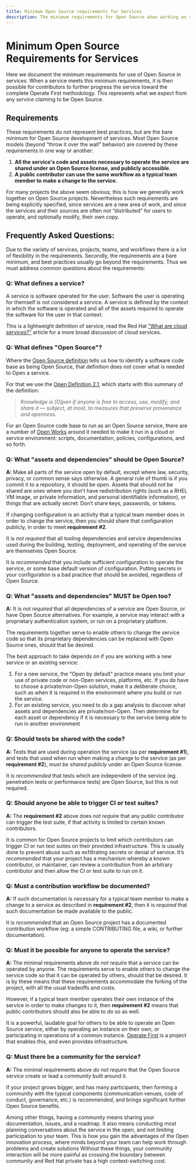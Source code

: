 ```yaml
---
title: Minimum Open Source requirements for Services
description: The minimum requirements for Open Source when working on services, which then allow further progression.
---
```


# Minimum Open Source Requirements for Services

Here we document the minimum requirements for use of Open Source in services.
When a service meets this minimum requirements, it is then possible for contributors to further progress the service toward the complete Operate First methodology.
This represents what we expect from any _service_ claiming to be Open Source.

## Requirements

These requirements do not represent best practices, but are the bare minimum for Open Source development of services.
Most Open Source models (beyond “throw it over the wall” behavior) are covered by these requirements in one way or another:

 1. **All the service's code and assets necessary to operate the service are shared under an Open Source license, and publicly accessible.**
 2. **A public contributor can use the same workflow as a typical team member to make a change to the service.**

For many projects the above seem obvious; this is how we generally work together on Open Source projects.
Nevertheless such requirements are being explicitly specified, since services are a new area of work, and since the services and their sources are often not “distributed” for users to operate, and optionally modify, their own copy.

## Frequently Asked Questions:

Due to the variety of services, projects, teams, and workflows there is a lot of flexibility in the requirements.
Secondly, the requirements are a bare minimum, and best practices usually go beyond the requirements.
Thus we must address common questions about the requirements:

### Q: What defines a service?

A service is software operated for the user.
Software the user is operating for themself is not considered a service.
A service is defined by the context in which the software is operated and all of the assets required to operate the software for the user in that context.

This is a lightweight definition of service, read the Red Hat ["What are cloud services?"](https://www.redhat.com/en/topics/cloud-computing/what-are-cloud-services) article for a more broad discussion of cloud services.

### Q: What defines "Open Source"?

Where the [Open Source definition](https://opensource.org/osd) tells us how to identify a software code base as being Open Source, that definition does not cover what is needed to Open a service.

For that we use the [Open Definition 2.1](https://opendefinition.org/od/2.1/en/), which starts with this summary of the definition:

> _Knowledge is [O]pen if anyone is free to access, use, modify, and share it — subject, at most, to measures that preserve provenance and openness._

For an Open Source code base to run as an Open Source service, there are a number of [Open Works](https://fossrit.github.io/open-work-definition/) around it needed to make it run in a cloud or service environment: scripts, documentation, policies, configurations, and so forth.

### Q: What "assets and dependencies" should be Open Source?

**A:** Make all parts of the service open by default, except where law, security, privacy, or common sense says otherwise.
A general rule of thumb is if you commit it to a repository, it should be open.
Assets that should not be shared are ones where you don’t have redistribution rights (such as a RHEL VM image, or private information, and personal identifiable information), or things that are actually secret: Don’t share keys, passwords, or tokens.

If changing configuration is an activity that a typical team member does in order to change the service, then you should share that configuration publicly, in order to meet **requirement #2**.

It is _not required_ that all tooling dependencies and service dependencies used during the building, testing, deployment, and operating of the service are themselves Open Source.

It is _recommended_ that you include sufficient configuration to operate the service, or some base default version of configuration.
Putting secrets in your configuration is a bad practice that should be avoided, regardless of Open Source.

### Q: What "assets and dependencies" MUST be Open too?

**A:** It is _not required_ that all dependencies of a service are Open Source, or have Open Source alternatives.
For example, a service may interact with a proprietary authentication system, or run on a proprietary platform.

The requirements together serve to enable others to change the service code so that its proprietary dependencies can be replaced with Open Source ones, should that be desired.

The best approach to take depends on if you are working with a new service or an existing service:
1. For a new service, the "Open by default" practice means you limit your use of private code or non-Open services, platforms, etc.
If you do have to choose a private/non-Open solution, make it a deliberate choice, such as when it is required in the environment where you build or run the service.
2. For an existing service, you need to do a gap analysis to discover what assets and dependencies are private/non-Open.
Then determine for each asset or dependency if it is necessary to the service being able to run in another environment

### Q: Should tests be shared with the code?

**A:** Tests that are used during operation the service (as per **requirement #1**), and tests that used when run when making a change to the service (as per **requirement #2**), _must be shared publicly_ under an Open Source license.

It is _recommended_ that tests which are independent of the service (eg: penetration tests or performance tests) are Open Source, but this is not required.

### Q: Should anyone be able to trigger CI or test suites?

**A:** The **requirement #2** above does _not require_ that any public contributor can trigger the test suite, if that activity is limited to certain known contributors.

It is common for Open Source projects to limit which contributors can trigger CI or run test suites on their provided infrastructure.
This is usually done to prevent abuse such as exfiltrating secrets or denial of service.
It’s _recommended_ that your project has a mechanism whereby a known contributor, or maintainer, can review a contribution from an arbitrary contributor and then allow the CI or test suite to run on it.

### Q: Must a contribution workflow be documented?

**A:** If such documentation is necessary for a typical team member to make a change to a service as described in **requirement #2**, then it is _required_ that such documentation be made available to the public.

It is _recommended_ that an Open Source project has a documented contribution workflow (eg: a simple CONTRIBUTING file, a wiki, or further documentation).

### Q: Must it be possible for anyone to operate the service?

**A:** The minimal requirements above _do not require_ that a service can be operated by anyone.
The requirements serve to enable others to change the service code so that it can be operated by others, should that be desired.
It is by these means that these requirements accommodate the forking of the project, with all the usual tradeoffs and costs.

However, if a typical team member operates their own instance of the service in order to make changes to it, then **requirement #2** means that public contributors should also be able to do so as well.

It is a powerful, laudable goal for others to be able to operate an Open Source service, either by operating an instance on their own, or participating in operations of a common instance.
[Operate First](https://www.operate-first.cloud/) is a project that enables this, and even provides infrastructure.

### Q: Must there be a community for the service?

**A:** The minimal requirements above _do not require_ that the Open Source service create or lead a community built around it.

If your project grows bigger, and has many participants, then forming a community with the typical components (communication venues, code of conduct, governance, etc.) is _recommended_, and brings significant further Open Source benefits.

Among other things, having a community means sharing your documentation, issues, and a roadmap. It also means conducting most planning conversations about the service in the open, and not limiting participation to your team.
This is how you gain the advantages of the Open innovation process, where minds beyond your team can help work through problems and create solutions
Without these things, your community interaction will be more painful as crossing the boundary between community and Red Hat private has a high context-switching cost.
